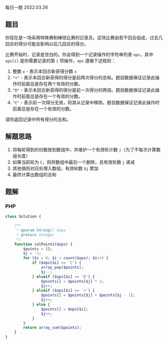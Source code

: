 每日一题 2022.03.26

## 题目

你现在是一场采用特殊赛制棒球比赛的记录员。这场比赛由若干回合组成，过去几回合的得分可能会影响以后几回合的得分。

比赛开始时，记录是空白的。你会得到一个记录操作的字符串列表 `ops`，其中 `ops[i]` 是你需要记录的第 `i` 项操作，`ops` 遵循下述规则：

1. 整数 `x` - 表示本回合新获得分数 `x`
2. `"+"` - 表示本回合新获得的得分是前两次得分的总和。题目数据保证记录此操作时前面总是存在两个有效的分数。
3. `"D"` - 表示本回合新获得的得分是前一次得分的两倍。题目数据保证记录此操作时前面总是存在一个有效的分数。
4. `"C"` - 表示前一次得分无效，将其从记录中移除。题目数据保证记录此操作时前面总是存在一个有效的分数。

请你返回记录中所有得分的总和。

## 解题思路

1. 将每轮得到的份数放到数组中，并维护一个有效轮计数 `j`（为了不每次计算数组长度）
2. 如果当前轮为 `C`，则将数组中最后一个删除，且有效轮数 `j` 递减
3. 其他值则对应处理入数组，有效轮数 `$j` 累加
4. 最终计算出数组的总和

## 题解

### PHP

```PHP
class Solution {

    /**
     * @param String[] $ops
     * @return Integer
     */
    function calPoints($ops) {
        $points = [];
        $j = -1;
        for ($i = 0; $i < count($ops); $i++) {
            if ($ops[$i] == 'C') {
                array_pop($points);
                $j--;
            } elseif ($ops[$i] == 'D') {
                $points[] = $points[$j] * 2;
                $j++;
            } elseif ($ops[$i] == '+') {
                $points[] = $points[$j] + $points[$j - 1];
                $j++;
            } else {
                $points[] = $ops[$i];
                $j++;
            }
        }
        return array_sum($points);       
    }
}
```
